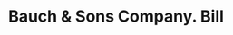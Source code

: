 ---
doi: 10.7916/D8N3180N
date_other: '1890'
date_other_textual: 1890-1899
form: printed ephemera
genre:
- Invoices
name:
- Bauch & Sons Company
object_in_context_url: https://biggert.cul.columbia.edu/items/view/ave_biggert_00543
subject_hierarchical_geographic:
- Baltimore, Maryland, United States
subject_name:
- Bauch & Sons Company
title: Bauch & Sons Company. Bill
sort_title: Bauch & Sons Company. Bill
call_number: ave_biggert_00543
coordinates:
- 39.28333333333333,-76.61666666666666
pid: ave_biggert_00543
identifiers: ave_biggert_00543
thumbnail: https://derivativo-1.library.columbia.edu/iiif/2/ldpd:343707/full/!256,256/0/native.jpg
permalink: /biggert/ave_biggert_00543/
layout: iiif-image-page
---